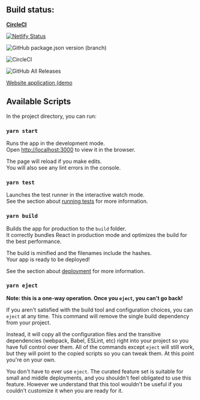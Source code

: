 ## Build status:

 **[CircleCI](https://app.circleci.com/pipelines/github/riguelbf/comics-app)**

[![Netlify Status](https://api.netlify.com/api/v1/badges/b47b1a89-2989-48fe-8048-c279ae326c79/deploy-status)](https://app.netlify.com/sites/silly-hermann-a6437e/deploys)

![GitHub package.json version (branch)](https://img.shields.io/github/package-json/v/riguelbf/comics-app/master?style=for-the-badge)

![CircleCI](https://img.shields.io/circleci/build/gh/riguelbf/comics-app/master?style=for-the-badge)

![GitHub All Releases](https://img.shields.io/github/downloads/riguelbf/comics-app/total?style=for-the-badge)

[Website application (demo](https://silly-hermann-a6437e.netlify.com/)

## Available Scripts

In the project directory, you can run:

### `yarn start`

Runs the app in the development mode.<br />
Open [http://localhost:3000](http://localhost:3000) to view it in the browser.

The page will reload if you make edits.<br />
You will also see any lint errors in the console.

### `yarn test`

Launches the test runner in the interactive watch mode.<br />
See the section about [running tests](https://facebook.github.io/create-react-app/docs/running-tests) for more information.

### `yarn build`

Builds the app for production to the `build` folder.<br />
It correctly bundles React in production mode and optimizes the build for the best performance.

The build is minified and the filenames include the hashes.<br />
Your app is ready to be deployed!

See the section about [deployment](https://facebook.github.io/create-react-app/docs/deployment) for more information.

### `yarn eject`

**Note: this is a one-way operation. Once you `eject`, you can't go back!**

If you aren't satisfied with the build tool and configuration choices, you can `eject` at any time. This command will remove the single build dependency from your project.

Instead, it will copy all the configuration files and the transitive dependencies (webpack, Babel, ESLint, etc) right into your project so you have full control over them. All of the commands except `eject` will still work, but they will point to the copied scripts so you can tweak them. At this point you're on your own.

You don't have to ever use `eject`. The curated feature set is suitable for small and middle deployments, and you shouldn't feel obligated to use this feature. However we understand that this tool wouldn't be useful if you couldn't customize it when you are ready for it.
